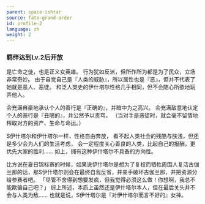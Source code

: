 ```yaml
---
parent: space-ishtar
source: fate-grand-order
id: profile-2
language: zh
weight: 2
---
```


### 羁绊达到Lv.2后开放

是亡命之徒，也是正义女英雄。
行为犹如反派，但所作所为都是为了民众，立场非常奇妙。
由于自觉自己是『人类的威胁』，所以属性也是『恶』，但并不代表了她就是恶人、恶徒。
和泛人类史的伊什塔尔性格几乎相同，但不会随心所欲地玩弄他人。

会充满自豪地承认个人的善行是『正确的』，并暗中为之高兴。
会充满敌意地认定个人的恶行是『丑陋的』，并公然予以责骂。
（当对手是恶徒时，就会毫不留情地榨取对方的资产、生命与命运。）

S伊什塔尔和伊什塔尔一样，性格自由奔放，
看不起人类社会的残酷与肤浅，但还是多少会为人们的生活考虑，
会一定程度关心善良的人类，比起自己的报酬，更优先大家的胜利……
如上，拥有这种伊什塔尔不具备的方向性。

比方说在夏日锦标赛的时候，如果说伊什塔尔是想为了复权而牺牲周围人复活古伽兰那的话，那S伊什塔尔则会在最终自我反省，并亲手破坏古伽兰那，并把资源分给参赛者吧。
「尽管不舍得到想要发疯，但我觉得必须这么做！你想啊，我总不能欺骗自己吧？」
综上所述，本质上虽然还是伊什塔尔本人，但在最后关头并不会与人类为敌……
也就是说，S伊什塔尔是『对伊什塔尔而言不好的』女神。
